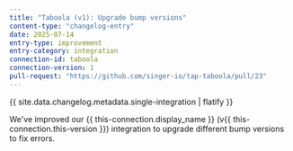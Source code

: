 ```yaml
---
title: "Taboola (v1): Upgrade bump versions"
content-type: "changelog-entry"
date: 2025-07-14
entry-type: improvement
entry-category: integration
connection-id: taboola
connection-version: 1
pull-request: "https://github.com/singer-io/tap-taboola/pull/23"
---
```

{{ site.data.changelog.metadata.single-integration | flatify }}

We've improved our {{ this-connection.display_name }} (v{{ this-connection.this-version }}) integration to upgrade different bump versions to fix errors.
